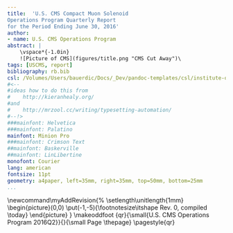 ```yaml
---
title:  'U.S. CMS Compact Muon Solenoid
Operations Program Quarterly Report
for the Period Ending June 30, 2016'
author:
- name: U.S. CMS Operations Program
abstract: |
    \vspace*{-1.0in}
    ![Picture of CMS](figures/title.png "CMS Cut Away")\ 
tags: [USCMS, report]
bibliography: rb.bib
csl: /Volumes/Users/bauerdic/Docs/_Dev/pandoc-templates/csl/institute-of-physics-numeric.csl
#<--
#ideas how to do this from
#    http://kieranhealy.org/
#and
#    http://mrzool.cc/writing/typesetting-automation/
#--!>
###mainfont: Helvetica
###mainfont: Palatino
mainfont: Minion Pro
###mainfont: Crimson Text
##mainfont: Baskerville
##mainfont: LinLibertine
monofont: Courier
lang: american
fontsize: 11pt
geometry: a4paper, left=35mm, right=35mm, top=50mm, bottom=25mm
...
```

\newcommand\myAddRevision{%
  \setlength\unitlength{1mm}
  \begin{picture}(0,0)
    \put(-1,-5){\footnotesize\itshape Rev. 0, compiled \today}
  \end{picture}
}
\makeoddfoot  {qr}{\small{U.S. CMS Operations Program 2016Q2}}{}{\small Page \thepage}
\pagestyle{qr}


